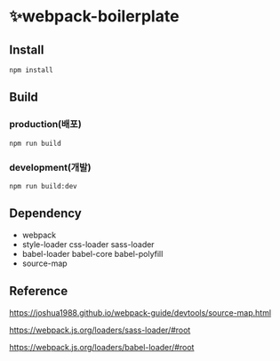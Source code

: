 # ✨webpack-boilerplate

## Install

```
npm install
```



## Build

### production(배포)

```
npm run build
```

### development(개발)

```
npm run build:dev
```





## Dependency

- webpack
- style-loader css-loader sass-loader
- babel-loader babel-core babel-polyfill
- source-map



## Reference

https://joshua1988.github.io/webpack-guide/devtools/source-map.html

https://webpack.js.org/loaders/sass-loader/#root

https://webpack.js.org/loaders/babel-loader/#root